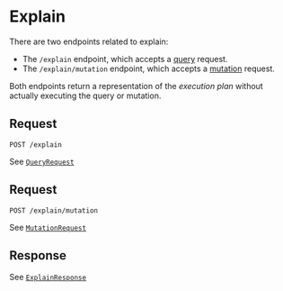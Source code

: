 # Explain

There are two endpoints related to explain:

- The `/explain` endpoint, which accepts a [query](./queries/README.md) request.
- The `/explain/mutation` endpoint, which accepts a [mutation](./mutation/README.md) request.

Both endpoints return a representation of the _execution plan_ without actually executing the query or mutation.

## Request

```
POST /explain
```

See [`QueryRequest`](../reference/types.md#queryrequest)

## Request

```
POST /explain/mutation
```

See [`MutationRequest`](../reference/types.md#mutationrequest)

## Response

See [`ExplainResponse`](../reference/types.md#explainresponse)
